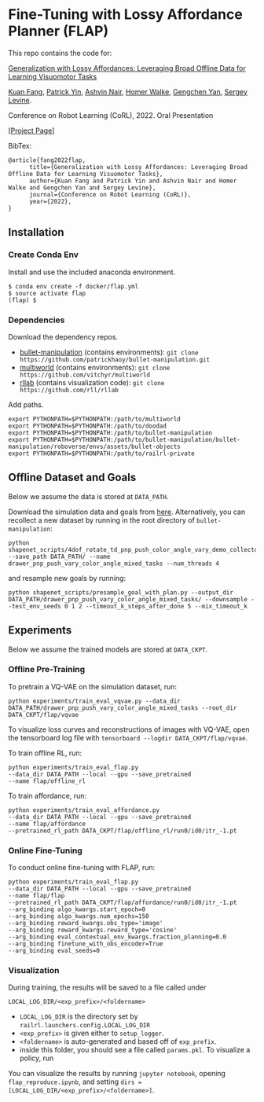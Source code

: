 
# Fine-Tuning with Lossy Affordance Planner (FLAP)

This repo contains the code for:

[Generalization with Lossy Affordances: Leveraging Broad Offline Data for Learning Visuomotor Tasks](https://arxiv.org/abs/2210.06601)

[Kuan Fang](https://kuanfang.github.io/), [Patrick Yin](https://patrickyin.me/), [Ashvin Nair](https://ashvin.me/), [Homer Walke](https://homerwalke.com/), [Gengchen Yan](https://www.linkedin.com/in/gengchen-matt-yan/), [Sergey Levine](https://people.eecs.berkeley.edu/~svlevine/). 

Conference on Robot Learning (CoRL), 2022. Oral Presentation

[[Project Page](https://sites.google.com/view/project-flap)]

BibTex:
```
@article{fang2022flap,
      title={Generalization with Lossy Affordances: Leveraging Broad Offline Data for Learning Visuomotor Tasks}, 
      author={Kuan Fang and Patrick Yin and Ashvin Nair and Homer Walke and Gengchen Yan and Sergey Levine},
      journal={Conference on Robot Learning (CoRL)}, 
      year={2022},
}
```

## Installation

### Create Conda Env

Install and use the included anaconda environment.
```
$ conda env create -f docker/flap.yml
$ source activate flap
(flap) $
```

### Dependencies
Download the dependency repos.
- [bullet-manipulation](https://github.com/patrickhaoy/bullet-manipulation) (contains environments): ```git clone https://github.com/patrickhaoy/bullet-manipulation.git```
- [multiworld](https://github.com/vitchyr/multiworld) (contains environments): ```git clone https://github.com/vitchyr/multiworld```
- [rllab](https://github.com/rll/rllab) (contains visualization code):  ```git clone https://github.com/rll/rllab```

Add paths.
```
export PYTHONPATH=$PYTHONPATH:/path/to/multiworld
export PYTHONPATH=$PYTHONPATH:/path/to/doodad
export PYTHONPATH=$PYTHONPATH:/path/to/bullet-manipulation
export PYTHONPATH=$PYTHONPATH:/path/to/bullet-manipulation/bullet-manipulation/roboverse/envs/assets/bullet-objects
export PYTHONPATH=$PYTHONPATH:/path/to/railrl-private
```

## Offline Dataset and Goals

Below we assume the data is stored at `DATA_PATH`.

Download the simulation data and goals from [here](https://drive.google.com/file/d/1stYc26P2OMT3SmDPXzuhj8_5YbUBYdH9/view?usp=share_link). Alternatively, you can recollect a new dataset by running in the root directory of `bullet-manipulation`:
```
python shapenet_scripts/4dof_rotate_td_pnp_push_color_angle_vary_demo_collector_parallel_mixedtask.py --save_path DATA_PATH/ --name drawer_pnp_push_vary_color_angle_mixed_tasks --num_threads 4
```
and resample new goals by running:
```
python shapenet_scripts/presample_goal_with_plan.py --output_dir DATA_PATH/drawer_pnp_push_vary_color_angle_mixed_tasks/ --downsample --test_env_seeds 0 1 2 --timeout_k_steps_after_done 5 --mix_timeout_k
```

## Experiments
Below we assume the trained models are stored at `DATA_CKPT`.

### Offline Pre-Training
To pretrain a VQ-VAE on the simulation dataset, run:
```
python experiments/train_eval_vqvae.py --data_dir DATA_PATH/drawer_pnp_push_vary_color_angle_mixed_tasks --root_dir DATA_CKPT/flap/vqvae
```
To visualize loss curves and reconstructions of images with VQ-VAE, open the tensorboard log file with `tensorboard --logdir DATA_CKPT/flap/vqvae`.

To train offline RL, run:
```
python experiments/train_eval_flap.py 
--data_dir DATA_PATH --local --gpu --save_pretrained 
--name flap/offline_rl
```

To train affordance, run:
```
python experiments/train_eval_affordance.py 
--data_dir DATA_PATH --local --gpu --save_pretrained 
--name flap/affordance
--pretrained_rl_path DATA_CKPT/flap/offline_rl/run0/id0/itr_-1.pt
```

### Online Fine-Tuning
To conduct online fine-tuning with FLAP, run:
```
python experiments/train_eval_flap.py
--data_dir DATA_PATH --local --gpu --save_pretrained
--name flap/flap
--pretrained_rl_path DATA_CKPT/flap/affordance/run0/id0/itr_-1.pt
--arg_binding algo_kwargs.start_epoch=0
--arg_binding algo_kwargs.num_epochs=150
--arg_binding reward_kwargs.obs_type='image' 
--arg_binding reward_kwargs.reward_type='cosine'
--arg_binding eval_contextual_env_kwargs.fraction_planning=0.0
--arg_binding finetune_with_obs_encoder=True
--arg_binding eval_seeds=0
```

### Visualization
During training, the results will be saved to a file called under
```
LOCAL_LOG_DIR/<exp_prefix>/<foldername>
```
 - `LOCAL_LOG_DIR` is the directory set by `railrl.launchers.config.LOCAL_LOG_DIR`
 - `<exp_prefix>` is given either to `setup_logger`.
 - `<foldername>` is auto-generated and based off of `exp_prefix`.
 - inside this folder, you should see a file called `params.pkl`. To visualize a policy, run

You can visualize the results by running `jupyter notebook`, opening `flap_reproduce.ipynb`, and setting `dirs = [LOCAL_LOG_DIR/<exp_prefix>/<foldername>]`.
